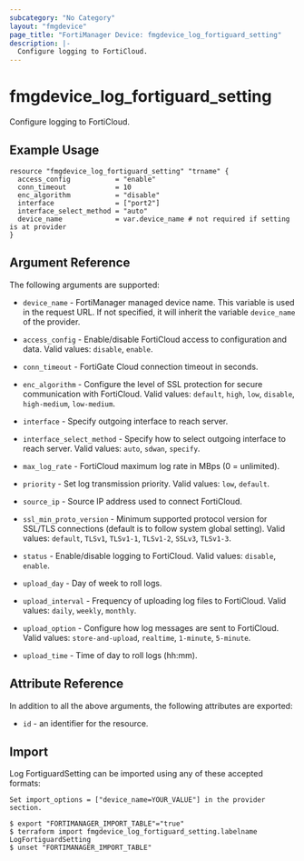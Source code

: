```yaml
---
subcategory: "No Category"
layout: "fmgdevice"
page_title: "FortiManager Device: fmgdevice_log_fortiguard_setting"
description: |-
  Configure logging to FortiCloud.
---
```


# fmgdevice_log_fortiguard_setting
Configure logging to FortiCloud.

## Example Usage

```hcl
resource "fmgdevice_log_fortiguard_setting" "trname" {
  access_config           = "enable"
  conn_timeout            = 10
  enc_algorithm           = "disable"
  interface               = ["port2"]
  interface_select_method = "auto"
  device_name             = var.device_name # not required if setting is at provider
}
```

## Argument Reference


The following arguments are supported:

* `device_name` - FortiManager managed device name. This variable is used in the request URL. If not specified, it will inherit the variable `device_name` of the provider.

* `access_config` - Enable/disable FortiCloud access to configuration and data. Valid values: `disable`, `enable`.

* `conn_timeout` - FortiGate Cloud connection timeout in seconds.
* `enc_algorithm` - Configure the level of SSL protection for secure communication with FortiCloud. Valid values: `default`, `high`, `low`, `disable`, `high-medium`, `low-medium`.

* `interface` - Specify outgoing interface to reach server.
* `interface_select_method` - Specify how to select outgoing interface to reach server. Valid values: `auto`, `sdwan`, `specify`.

* `max_log_rate` - FortiCloud maximum log rate in MBps (0 = unlimited).
* `priority` - Set log transmission priority. Valid values: `low`, `default`.

* `source_ip` - Source IP address used to connect FortiCloud.
* `ssl_min_proto_version` - Minimum supported protocol version for SSL/TLS connections (default is to follow system global setting). Valid values: `default`, `TLSv1`, `TLSv1-1`, `TLSv1-2`, `SSLv3`, `TLSv1-3`.

* `status` - Enable/disable logging to FortiCloud. Valid values: `disable`, `enable`.

* `upload_day` - Day of week to roll logs.
* `upload_interval` - Frequency of uploading log files to FortiCloud. Valid values: `daily`, `weekly`, `monthly`.

* `upload_option` - Configure how log messages are sent to FortiCloud. Valid values: `store-and-upload`, `realtime`, `1-minute`, `5-minute`.

* `upload_time` - Time of day to roll logs (hh:mm).


## Attribute Reference

In addition to all the above arguments, the following attributes are exported:
* `id` - an identifier for the resource.

## Import

Log FortiguardSetting can be imported using any of these accepted formats:
```
Set import_options = ["device_name=YOUR_VALUE"] in the provider section.

$ export "FORTIMANAGER_IMPORT_TABLE"="true"
$ terraform import fmgdevice_log_fortiguard_setting.labelname LogFortiguardSetting
$ unset "FORTIMANAGER_IMPORT_TABLE"
```

